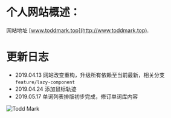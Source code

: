 # 个人网站概述：

网站地址 [www.toddmark.top](http://www.toddmark.top).

# 更新日志

- 2019.04.13 网站改变重构，升级所有依赖至当前最新，相关分支 `feature/lazy-component`
- 2019.04.24 添加鼠标轨迹
- 2019.05.17 单词列表排版初步完成，修订单词库内容

![Todd Mark](https://unsplash.it/1000)
